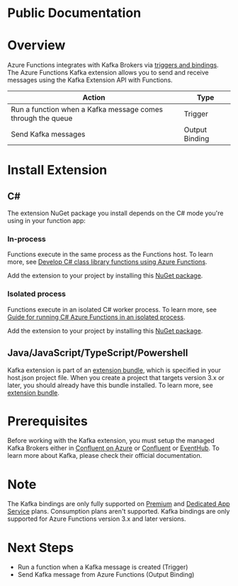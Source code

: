 # Public Documentation

# Overview

Azure Functions integrates with Kafka Brokers via [triggers and bindings](https://docs.microsoft.com/en-us/azure/azure-functions/functions-triggers-bindings?tabs=csharp). The Azure Functions Kafka extension allows you to send and receive messages using the Kafka Extension API with Functions.

| **Action** | **Type** |
| --- | --- |
| Run a function when a Kafka message comes through the queue | Trigger |
| Send Kafka messages | Output Binding |

# Install Extension

## C#

The extension NuGet package you install depends on the C# mode you&#39;re using in your function app:

### In-process

Functions execute in the same process as the Functions host. To learn more, see [Develop C# class library functions using Azure Functions](https://docs.microsoft.com/en-us/azure/azure-functions/functions-dotnet-class-library).

Add the extension to your project by installing this [NuGet package](https://www.nuget.org/packages/Microsoft.Azure.WebJobs.Extensions.RabbitMQ).

### Isolated process

Functions execute in an isolated C# worker process. To learn more, see [Guide for running C# Azure Functions in an isolated process](https://docs.microsoft.com/en-us/azure/azure-functions/dotnet-isolated-process-guide).

Add the extension to your project by installing this [NuGet package](https://www.nuget.org/packages/Microsoft.Azure.Functions.Worker.Extensions.Rabbitmq).

## Java/JavaScript/TypeScript/Powershell

Kafka extension is part of an [extension bundle](https://docs.microsoft.com/en-us/azure/azure-functions/functions-bindings-register#extension-bundles), which is specified in your host.json project file. When you create a project that targets version 3.x or later, you should already have this bundle installed. To learn more, see [extension bundle](https://docs.microsoft.com/en-us/azure/azure-functions/functions-bindings-register#extension-bundles).

# Prerequisites

Before working with the Kafka extension, you must setup the managed Kafka Brokers either in [Confluent on Azure](https://azuremarketplace.microsoft.com/en-us/marketplace/apps/confluentinc.confluent-cloud-azure-prod) or [Confluent](https://www.confluent.io/confluent-cloud/) or [EventHub](https://docs.microsoft.com/en-us/azure/event-hubs/event-hubs-about). To learn more about Kafka, please check their official documentation.

# Note

The Kafka bindings are only fully supported on [Premium](https://docs.microsoft.com/en-us/azure/azure-functions/functions-premium-plan) and [Dedicated App Service](https://docs.microsoft.com/en-us/azure/azure-functions/dedicated-plan) plans. Consumption plans aren&#39;t supported.
 Kafka bindings are only supported for Azure Functions version 3.x and later versions.

 # Next Steps

- Run a function when a Kafka message is created (Trigger)
- Send Kafka message from Azure Functions (Output Binding)